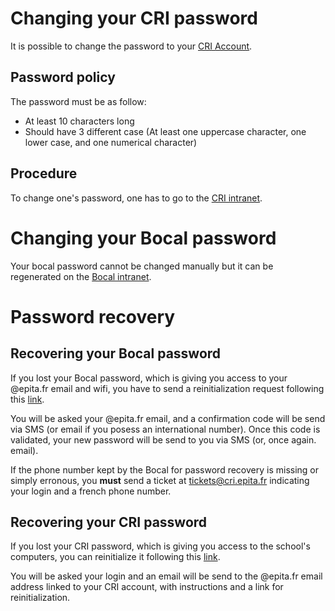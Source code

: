 # Changing your CRI password

It is possible to change the  password to your [CRI Account](accounts.md).

## Password policy

The password must be as follow:

 *  At least 10 characters long
 *  Should have 3 different case (At least one uppercase character, one lower
    case, and one numerical character)

## Procedure

To change one's password, one has to go to the 
[CRI intranet](https://cri.epita.fr/accounts/profile/).

# Changing your Bocal password

Your bocal password cannot be changed manually but it can be regenerated on the
[Bocal intranet](http://console.bocal.org).


# Password recovery

## Recovering your Bocal password

If you lost your Bocal password, which is giving you access to your @epita.fr 
email and wifi, you have to send a reinitialization request following this 
[link](https://console.bocal.org/#/recover).

You will be asked your @epita.fr email, and a confirmation code will be send 
via SMS (or email if you posess an international number). Once this code is 
validated, your new password will be send to you via SMS (or, once again. 
email).

If the phone number kept by the Bocal for password recovery is missing or 
simply erronous, you **must** send a ticket at 
[tickets@cri.epita.fr](tickets@cri.epita.fr) indicating your login and a french
 phone number.

## Recovering your CRI password

If you lost your CRI password, which is giving you access to the school's 
computers, you can reinitialize it following this 
[link](https://cri.epita.fr/accounts/auth/reset/).

You will be asked your login and an email will be send to the @epita.fr email 
address linked to your CRI account, with instructions and a link for
reinitialization.
